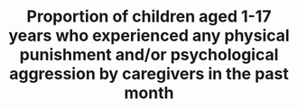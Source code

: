 ---
data_non_statistical: true
goal_meta_link: http://unstats.un.org/sdgs/files/metadata-compilation/Metadata-Goal-16.pdf
goal_meta_link_page: 11
graph: null
graph_status_notes: checking
graph_title: Proportion of children aged 1-17 years who experienced any physical punishment
  and/or psychological aggression by caregivers in the past month
graph_type: null
graph_type_description: JP to check with Allen Beck
has_metadata: false
indicator: 16.2.1
indicator_name: Proportion of children aged 1-17 years who experienced any physical
  punishment and/or psychological aggression by caregivers in the past month
indicator_sort_order: 16.02.01
indicator_variable: null
layout: indicator
permalink: /16-2-1/
published: true
reporting_status: notstarted
sdg_goal: 16
source_active_1: true
source_notes_1: null
source_title_1: null
target: End abuse, exploitations, trafficking and all forms of violence against and
  torture of children.
target_id: '16.2'
title: Proportion of children aged 1-17 years who experienced any physical punishment
  and/or psychological aggression by caregivers in the past month
un_custodial_agency: UNICEF
un_designated_tier: '2'
variable_description: null
variable_notes: null
---